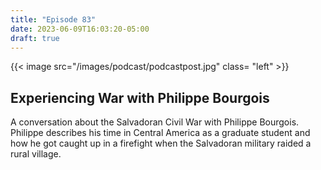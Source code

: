 ```yaml
---
title: "Episode 83"
date: 2023-06-09T16:03:20-05:00
draft: true
---
```


{{< image src="/images/podcast/podcastpost.jpg" class= "left" >}}
## Experiencing War with Philippe Bourgois 
A conversation about the Salvadoran Civil War with Philippe Bourgois. Philippe describes his time in Central America as a graduate student and how he got caught up in a firefight when the Salvadoran military raided a rural village.